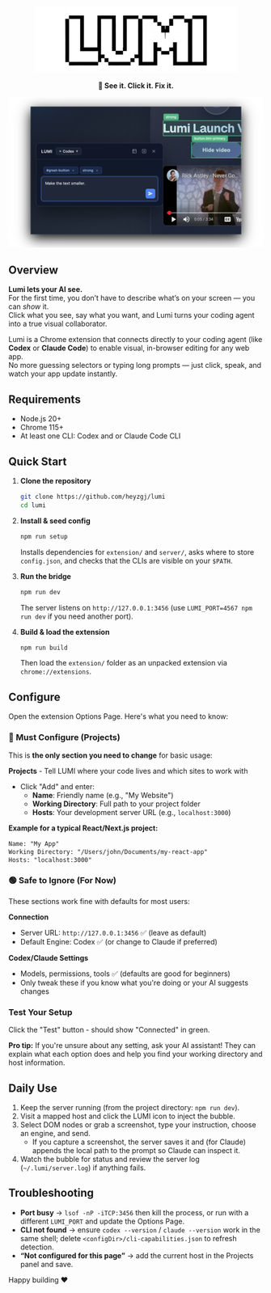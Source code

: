 <p align="center">
  <img src="assets/LUMI.png" alt="LUMI" width="400" />
</p>
<p align="center">
  <strong>👀 See it. Click it. Fix it.</strong>
</p>
<p align="center">
  <img src="assets/lumi_screenshot.png" alt="LUMI in Action" width="700" />
</p>

## Overview

**Lumi lets your AI see.**  
For the first time, you don’t have to describe what’s on your screen — you can *show* it.  
Click what you see, say what you want, and Lumi turns your coding agent into a true visual collaborator.

Lumi is a Chrome extension that connects directly to your coding agent (like **Codex** or **Claude Code**) to enable visual, in-browser editing for any web app.  
No more guessing selectors or typing long prompts — just click, speak, and watch your app update instantly.



## Requirements
- Node.js 20+
- Chrome 115+
- At least one CLI: Codex and or Claude Code CLI

## Quick Start
1. **Clone the repository**
   ```bash
   git clone https://github.com/heyzgj/lumi
   cd lumi
   ```

2. **Install & seed config**
   ```bash
   npm run setup
   ```
   Installs dependencies for `extension/` and `server/`, asks where to store `config.json`, and checks that the CLIs are visible on your `$PATH`.

3. **Run the bridge**
   ```bash
   npm run dev
   ```
   The server listens on `http://127.0.0.1:3456` (use `LUMI_PORT=4567 npm run dev` if you need another port).

4. **Build & load the extension**
   ```bash
   npm run build
   ```
   Then load the `extension/` folder as an unpacked extension via `chrome://extensions`.

## Configure

Open the extension Options Page. Here's what you need to know:

### **🔴 Must Configure (Projects)**
This is **the only section you need to change** for basic usage:

**Projects** - Tell LUMI where your code lives and which sites to work with
- Click "Add" and enter:
  - **Name**: Friendly name (e.g., "My Website")
  - **Working Directory**: Full path to your project folder
  - **Hosts**: Your development server URL (e.g., `localhost:3000`)

**Example for a typical React/Next.js project:**
```
Name: "My App"
Working Directory: "/Users/john/Documents/my-react-app"
Hosts: "localhost:3000"
```

### **🟢 Safe to Ignore (For Now)**
These sections work fine with defaults for most users:

**Connection**
- Server URL: `http://127.0.0.1:3456` ✅ (leave as default)
- Default Engine: Codex ✅ (or change to Claude if preferred)

**Codex/Claude Settings**
- Models, permissions, tools ✅ (defaults are good for beginners)
- Only tweak these if you know what you're doing or your AI suggests changes

### **Test Your Setup**
Click the "Test" button - should show "Connected" in green.

**Pro tip:** If you're unsure about any setting, ask your AI assistant! They can explain what each option does and help you find your working directory and host information.

## Daily Use
1. Keep the server running (from the project directory: `npm run dev`).
2. Visit a mapped host and click the LUMI icon to inject the bubble.
3. Select DOM nodes or grab a screenshot, type your instruction, choose an engine, and send.
   - If you capture a screenshot, the server saves it and (for Claude) appends the local path to the prompt so Claude can inspect it.
4. Watch the bubble for status and review the server log (`~/.lumi/server.log`) if anything fails.

## Troubleshooting
- **Port busy** → `lsof -nP -iTCP:3456` then kill the process, or run with a different `LUMI_PORT` and update the Options Page.
- **CLI not found** → ensure `codex --version` / `claude --version` work in the same shell; delete `<configDir>/cli-capabilities.json` to refresh detection.
- **“Not configured for this page”** → add the current host in the Projects panel and save.

Happy building ❤️
